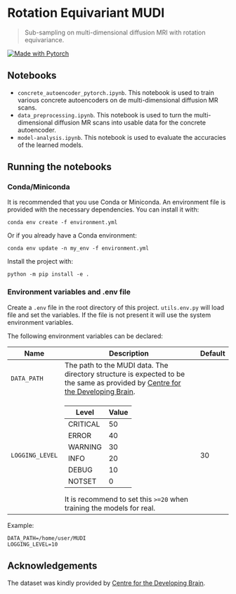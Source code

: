 # Rotation Equivariant MUDI

> Sub-sampling on multi-dimensional diffusion MRI with rotation equivariance.

[![Made with Pytorch](https://img.shields.io/badge/MADE%20WITH-pytorch-red?style=for-the-badge&logo=pytorch)](https://pytorch.org/)

## Notebooks

- `concrete_autoencoder_pytorch.ipynb`.
  This notebook is used to train various concrete autoencoders on de multi-dimensional diffusion MR scans.
- `data_preprocessing.ipynb`.
  This notebook is used to turn the multi-dimensional diffusion MR scans into usable data for the concrete autoencoder.
- `model-analysis.ipynb`.
  This notebook is used to evaluate the accuracies of the learned models.

## Running the notebooks

### Conda/Miniconda

It is recommended that you use Conda or Miniconda.
An environment file is provided with the necessary dependencies.
You can install it with:

```console
conda env create -f environment.yml
```

Or if you already have a Conda environment:

```console
conda env update -n my_env -f environment.yml
```

Install the project with:

```console
python -m pip install -e .
```

### Environment variables and .env file

Create a `.env` file in the root directory of this project.
`utils.env.py` will load file and set the variables.
If the file is not present it will use the system environment variables.

The following environment variables can be declared:

<table>
    <thead>
        <tr>
            <th>Name</th>
            <th>Description</th>
            <th>Default</th>
        </tr>
    </thead>
    <tbody>
        <tr>
            <td><code>DATA_PATH</code></td>
            <td>
                The path to the MUDI data. The directory structure is expected to be the same as provided by
                <a href="http://cmic.cs.ucl.ac.uk/cdmri20/challenge.html">Centre for the Developing Brain</a>.
            </td>
            <td></td>
        </tr>
        <tr>
            <td><code>LOGGING_LEVEL</code></td>
            <td>
                <table>
                    <thead>
                        <tr>
                            <th>Level</th>
                            <th>Value</th>
                        </tr>
                    </thead>
                    <tbody>
                        <tr>
                            <td>CRITICAL</td>
                            <td>50</td>
                        </tr>
                        <tr>
                            <td>ERROR</td>
                            <td>40</td>
                        </tr>
                        <tr>
                            <td>WARNING</td>
                            <td>30</td>
                        </tr>
                        <tr>
                            <td>INFO</td>
                            <td>20</td>
                        </tr>
                        <tr>
                            <td>DEBUG</td>
                            <td>10</td>
                        </tr>
                        <tr>
                            <td>NOTSET</td>
                            <td>0</td>
                        </tr>
                    </tbody>
                </table>
                It is recommend to set this <code>&gt;=20</code> when training the models for real.
            </td>
            <td>30</td>
        </tr>
    </tbody>

</table>

Example:

```
DATA_PATH=/home/user/MUDI
LOGGING_LEVEL=10
```

## Acknowledgements

The dataset was kindly provided by [Centre for the Developing Brain](http://cmic.cs.ucl.ac.uk/cdmri20/challenge.html).
